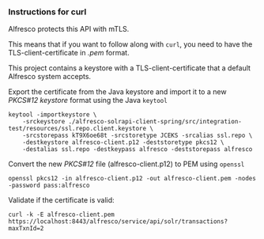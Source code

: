 ### Instructions for curl

Alfresco protects this API with mTLS. 

This means that if you want to follow along with `curl`, you need to have the TLS-client-certificate in _.pem_ format.

This project contains a keystore with a TLS-client-certificate that a default Alfresco system accepts.

Export the certificate from the Java keystore and import it to a new _PKCS#12 keystore_ format using the Java `keytool` 

```
keytool -importkeystore \
    -srckeystore ./alfresco-solrapi-client-spring/src/integration-test/resources/ssl.repo.client.keystore \
    -srcstorepass kT9X6oe68t -srcstoretype JCEKS -srcalias ssl.repo \
    -destkeystore alfresco-client.p12 -deststoretype pkcs12 \
    -destalias ssl.repo -destkeypass alfresco -deststorepass alfresco
```

Convert the new _PKCS#12_ file (alfresco-client.p12) to PEM using `openssl`

```
openssl pkcs12 -in alfresco-client.p12 -out alfresco-client.pem -nodes -password pass:alfresco
```

Validate if the certificate is valid:

```
curl -k -E alfresco-client.pem  https://localhost:8443/alfresco/service/api/solr/transactions?maxTxnId=2
```